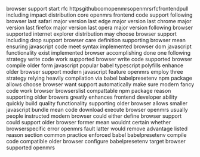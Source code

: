 browser support start rfc httpsgithubcomopenmrsopenmrsrfcfrontendpull including impact distribution core openmrs frontend code support following browser last safari major version last edge major version last chrome major version last firefox major version last opera major version following browser supported internet explorer distribution may choose browser support including drop support browser care definition supporting browser mean ensuring javascript code meet syntax implemented browser dom javascript functionality exist implemented browser accomplishing done one following strategy write code work supported browser write code supported browser compile older form javascript popular babel typescript polyfills enhance older browser support modern javascript feature openmrs employ three strategy relying heavily compilation via babel babelpresetenv npm package allows choose browser want support automatically make sure modern fancy code work browser browserslist compattable npm package reason supporting older browers greatly enhances frontend developer ability quickly build quality functionality supporting older browser allows smaller javascript bundle mean code download execute browser openmrs usually people instructed modern browser could either define browser support could support older browser former mean wouldnt certain whether browserspecific error openmrs fault latter would remove advantage listed reason section common practice enforced babel babelpresetenv compile code compatible older browser configure babelpresetenv target browser supported openmrs